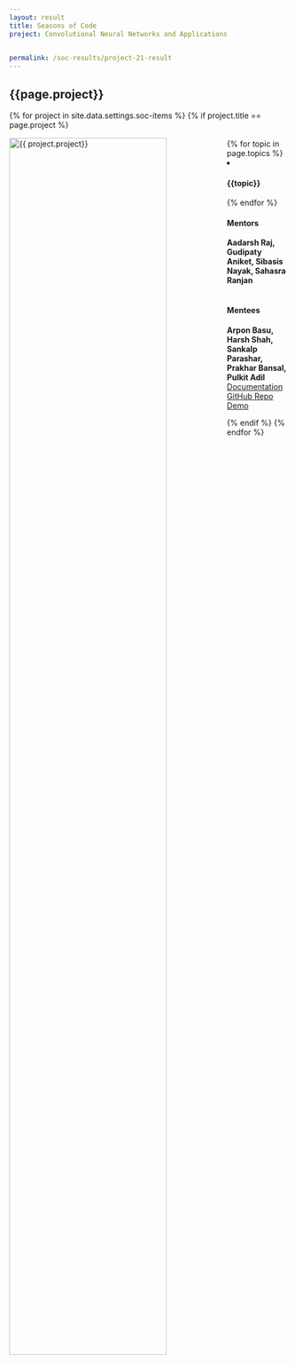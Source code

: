 ```yaml
---
layout: result
title: Seasons of Code
project: Convolutional Neural Networks and Applications

    
permalink: /soc-results/project-21-result
---
```


<h2 class="display1 m-3 p-3 text-center customcol">{{page.project}}</h2>
{% for project in site.data.settings.soc-items %}
{% if project.title == page.project %}

<div>
    <img src="{{ site.baseurl }}/{{ project.image }}"  width = "75%" height="auto"  alt="{{ project.project}}" class="border rounded" style = "float: left; margin-top: 3%; margin-right: 3%">
</div>


<div class="mentor-mentee-section">
    <br>
        {% for topic in page.topics %}
        <li><h4 class="text-primary text-center">{{topic}}</h4></li>
        {% endfor %}
    <br>
    <h4 class="mentor-title" style="display: block; fontWeight: 800">Mentors</h4>   
    <h4 class="mentors" style="display: inline;">Aadarsh Raj, Gudipaty Aniket, Sibasis Nayak, Sahasra Ranjan  </h4>    
    <br>  <br>
    <h4 class="mentor-title" style="display: block;">Mentees</h4> 
    <h4 class="mentors" style="display: inline;">Arpon Basu, Harsh Shah, Sankalp Parashar, Prakhar Bansal, Pulkit Adil</h4>
    </div>

<div class = "button-holder">
    <div class="button-res"><a href="https://docs.google.com/document/d/1wGpghFXB_7-Pt9dX7GbiCka9eemuOdf51UGk7rEp8uQ/edit?usp=sharing" role="button">Documentation</a></div>
    <div class="button-res"><a href="https://github.com/sankalppar/Genre_From_Poster_SoC" role="button">GitHub Repo</a></div>
    <div class="button-res"><a href="https://drive.google.com/file/d/1CI0MykLuhA-mr0TI8D0xmHcn_UZmdbVK/view?usp=sharing" role="button">Demo</a></div>
</div>

{% endif %}
{% endfor %}
